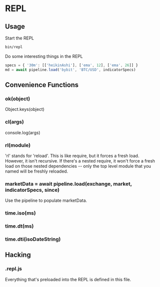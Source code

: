 # REPL

## Usage

Start the REPL

```sh
bin/repl
```

Do some interesting things in the REPL

```js
specs = { '30m': [['heikinAshi'], ['ema', 12], ['ema', 26]] }
md = await pipeline.load('bybit', 'BTC/USD', indicatorSpecs)
```

## Convenience Functions

### ok(object)

Object.keys(object)

### cl(args)

console.log(args)

### rl(module)

'rl' stands for 'reload'.  This is like require, but it forces a fresh load.  However, it isn't recursive.
If there's a nested require, it won't force a fresh load on those nested dependencies -- only the top level
module that you named will be freshly reloaded.

### marketData = await pipeline.load(exchange, market, indicatorSpecs, since)

Use the pipeline to populate marketData.

### time.iso(ms)

### time.dt(ms)

### time.dti(isoDateString)

## Hacking

### .repl.js

Everything that's preloaded into the REPL is defined in this file.

